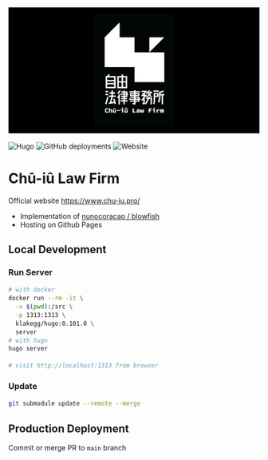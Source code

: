 ![logo](https://raw.githubusercontent.com/iunn-sh/blowfish/main/content/feature_logo_card.png)

![Hugo](https://img.shields.io/badge/Hugo-blowfish-FF4088?style=for-the-badge&logo=hugo&logoColor=white) ![GitHub deployments](https://img.shields.io/github/deployments/iunn-sh/blowfish/github-pages?logo=github&style=for-the-badge) ![Website](https://img.shields.io/website?logo=googledomains&logoColor=white&style=for-the-badge&url=https%3A%2F%2Fwww.chu-iu.pro)

# Chū-iû Law Firm

Official website https://www.chu-iu.pro/

* Implementation of [nunocoracao / blowfish](https://github.com/nunocoracao/blowfish)
* Hosting on Github Pages

## Local Development

### Run Server

```bash
# with docker
docker run --rm -it \
  -v $(pwd):/src \
  -p 1313:1313 \
  klakegg/hugo:0.101.0 \
  server
# with hugo 
hugo server

# visit http://localhost:1313 from browser
```

### Update

```bash
git submodule update --remote --merge
```

## Production Deployment

Commit or merge PR to `main` branch
